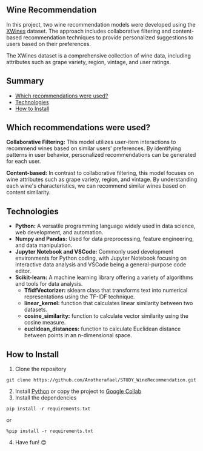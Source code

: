 ## Wine Recommendation

In this project, two wine recommendation models were developed using the [XWines](https://www.kaggle.com/datasets/rogerioxavier/x-wines-slim-version) dataset. The approach includes collaborative filtering and content-based recommendation techniques to provide personalized suggestions to users based on their preferences.

The XWines dataset is a comprehensive collection of wine data, including attributes such as grape variety, region, vintage, and user ratings.

## Summary

- [Which recommendations were used?](#which-recommendations-were-used)
- [Technologies](#technologies)
- [How to Install](#how-to-install)

## Which recommendations were used?

**Collaborative Filtering:** This model utilizes user-item interactions to recommend wines based on similar users' preferences. By identifying patterns in user behavior, personalized recommendations can be generated for each user.

**Content-based:** In contrast to collaborative filtering, this model focuses on wine attributes such as grape variety, region, and vintage. By understanding each wine's characteristics, we can recommend similar wines based on content similarity.

## Technologies

* **Python:** A versatile programming language widely used in data science, web development, and automation.
* **Numpy and Pandas:** Used for data preprocessing, feature engineering, and data manipulation.
* **Jupyter Notebook and VSCode:** Commonly used development environments for Python coding, with Jupyter Notebook focusing on interactive data analysis and VSCode being a general-purpose code editor.
* **Scikit-learn:** A machine learning library offering a variety of algorithms and tools for data analysis.
    * **TfidfVectorizer:** sklearn class that transforms text into numerical representations using the TF-IDF technique.
    * **linear_kernel:** function that calculates linear similarity between two datasets.
    * **cosine_similarity:** function to calculate vector similarity using the cosine measure.
    * **euclidean_distances:** function to calculate Euclidean distance between points in an n-dimensional space.

## How to Install

1. Clone the repository
```
git clone https://github.com/Anotherafael/STUDY_WineRecommendation.git
```
2. Install [Python](https://www.python.org/) or copy the project to [Google Collab](https://colab.google/)
3. Install the dependencies
```
pip install -r requirements.txt
```
or
```
%pip install -r requirements.txt
```
4. Have fun! 😊
